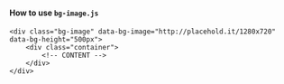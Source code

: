 

#### How to use `bg-image.js`
```
<div class="bg-image" data-bg-image="http://placehold.it/1280x720" data-bg-height="500px">
	<div class="container">
		<!-- CONTENT -->
	</div>
</div>
```
